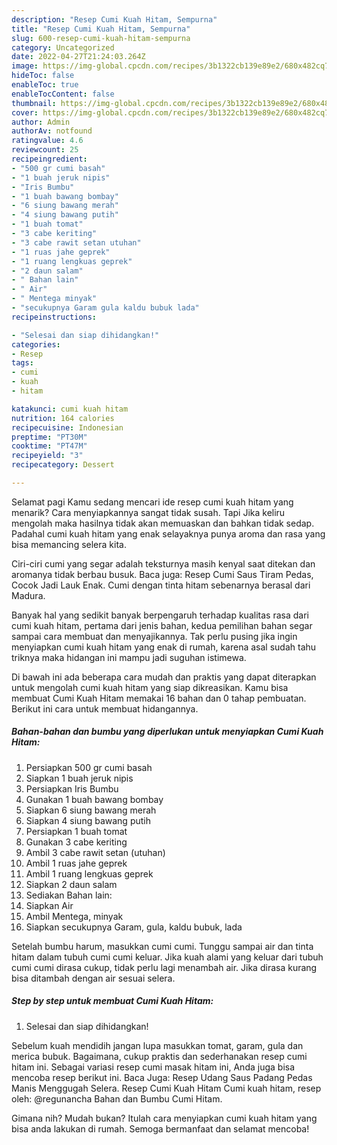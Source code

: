 ```yaml
---
description: "Resep Cumi Kuah Hitam, Sempurna"
title: "Resep Cumi Kuah Hitam, Sempurna"
slug: 600-resep-cumi-kuah-hitam-sempurna
category: Uncategorized
date: 2022-04-27T21:24:03.264Z
image: https://img-global.cpcdn.com/recipes/3b1322cb139e89e2/680x482cq70/cumi-kuah-hitam-foto-resep-utama.jpg
hideToc: false
enableToc: true
enableTocContent: false
thumbnail: https://img-global.cpcdn.com/recipes/3b1322cb139e89e2/680x482cq70/cumi-kuah-hitam-foto-resep-utama.jpg
cover: https://img-global.cpcdn.com/recipes/3b1322cb139e89e2/680x482cq70/cumi-kuah-hitam-foto-resep-utama.jpg
author: Admin
authorAv: notfound
ratingvalue: 4.6
reviewcount: 25
recipeingredient:
- "500 gr cumi basah"
- "1 buah jeruk nipis"
- "Iris Bumbu"
- "1 buah bawang bombay"
- "6 siung bawang merah"
- "4 siung bawang putih"
- "1 buah tomat"
- "3 cabe keriting"
- "3 cabe rawit setan utuhan"
- "1 ruas jahe geprek"
- "1 ruang lengkuas geprek"
- "2 daun salam"
- " Bahan lain"
- " Air"
- " Mentega minyak"
- "secukupnya Garam gula kaldu bubuk lada"
recipeinstructions:

- "Selesai dan siap dihidangkan!"
categories:
- Resep
tags:
- cumi
- kuah
- hitam

katakunci: cumi kuah hitam 
nutrition: 164 calories
recipecuisine: Indonesian
preptime: "PT30M"
cooktime: "PT47M"
recipeyield: "3"
recipecategory: Dessert

---
```



Selamat pagi Kamu sedang mencari ide resep cumi kuah hitam yang menarik? Cara menyiapkannya sangat tidak susah. Tapi Jika keliru mengolah maka hasilnya tidak akan memuaskan dan bahkan tidak sedap. Padahal cumi kuah hitam yang enak selayaknya punya aroma dan rasa yang bisa memancing selera kita.


Ciri-ciri cumi yang segar adalah teksturnya masih kenyal saat ditekan dan aromanya tidak berbau busuk. Baca juga: Resep Cumi Saus Tiram Pedas, Cocok Jadi Lauk Enak. Cumi dengan tinta hitam sebenarnya berasal dari Madura.

Banyak hal yang sedikit banyak berpengaruh terhadap kualitas rasa dari cumi kuah hitam, pertama dari jenis bahan, kedua pemilihan bahan segar sampai cara membuat dan menyajikannya. Tak perlu pusing jika ingin menyiapkan cumi kuah hitam yang enak di rumah, karena asal sudah tahu triknya maka hidangan ini mampu jadi suguhan istimewa.


Di bawah ini ada beberapa cara mudah dan praktis yang dapat diterapkan untuk mengolah cumi kuah hitam yang siap dikreasikan. Kamu bisa membuat Cumi Kuah Hitam memakai 16 bahan dan 0 tahap pembuatan. Berikut ini cara untuk membuat hidangannya.

<!--inarticleads1-->

##### Bahan-bahan dan bumbu yang diperlukan untuk menyiapkan Cumi Kuah Hitam:

1. Persiapkan 500 gr cumi basah
1. Siapkan 1 buah jeruk nipis
1. Persiapkan Iris Bumbu
1. Gunakan 1 buah bawang bombay
1. Siapkan 6 siung bawang merah
1. Siapkan 4 siung bawang putih
1. Persiapkan 1 buah tomat
1. Gunakan 3 cabe keriting
1. Ambil 3 cabe rawit setan (utuhan)
1. Ambil 1 ruas jahe geprek
1. Ambil 1 ruang lengkuas geprek
1. Siapkan 2 daun salam
1. Sediakan  Bahan lain:
1. Siapkan  Air
1. Ambil  Mentega, minyak
1. Siapkan secukupnya Garam, gula, kaldu bubuk, lada


Setelah bumbu harum, masukkan cumi cumi. Tunggu sampai air dan tinta hitam dalam tubuh cumi cumi keluar. Jika kuah alami yang keluar dari tubuh cumi cumi dirasa cukup, tidak perlu lagi menambah air. Jika dirasa kurang bisa ditambah dengan air sesuai selera. 

<!--inarticleads2-->

##### Step by step untuk membuat Cumi Kuah Hitam:


1. Selesai dan siap dihidangkan!

Sebelum kuah mendidih jangan lupa masukkan tomat, garam, gula dan merica bubuk. Bagaimana, cukup praktis dan sederhanakan resep cumi hitam ini. Sebagai variasi resep cumi masak hitam ini, Anda juga bisa mencoba resep berikut ini. Baca Juga: Resep Udang Saus Padang Pedas Manis Menggugah Selera. Resep Cumi Kuah Hitam Cumi kuah hitam, resep oleh: @regunancha Bahan dan Bumbu Cumi Hitam. 

Gimana nih? Mudah bukan? Itulah cara menyiapkan cumi kuah hitam yang bisa anda lakukan di rumah. Semoga bermanfaat dan selamat mencoba!
